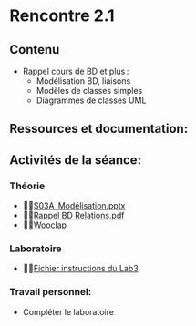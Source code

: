 # Rencontre 2.1

## Contenu
- Rappel cours de BD et plus : 
  - Modélisation BD, liaisons 
  - Modèles de classes simples  
  - Diagrammes de classes UML

## Ressources et documentation: 


## Activités de la séance: 
### Théorie
- 🔗‍💥[S03A_Modélisation.pptx](BRISE)
- 🔗‍💥[Rappel BD Relations.pdf](BRISE)
- 🔗‍💥[Wooclap](BRISE)

### Laboratoire
- 🔗‍💥[Fichier instructions du Lab3](https://cegepedouardmontpetit.sharepoint.com/:w:/s/EDU-A22-4203W6EM-01010/Ebt-73OsyGpGlHMPj6S46D0BPKKqTtdLo9zkR4Sx0MYrgg?e=7TcBh3)

### Travail personnel: 
- Compléter le laboratoire